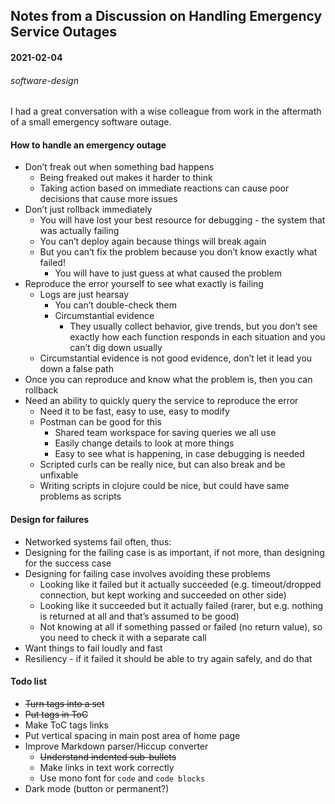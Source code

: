## Notes from a Discussion on Handling Emergency Service Outages
#### 2021-02-04
###### software-design

I had a great conversation with a wise colleague from work in the aftermath 
of a small emergency software outage. 

#### How to handle an emergency outage

+ Don’t freak out when something bad happens
    + Being freaked out makes it harder to think
    + Taking action based on immediate reactions can cause poor decisions 
      that cause more issues
+ Don’t just rollback immediately
    + You will have lost your best resource for debugging - the system that 
      was actually failing
    + You can’t deploy again because things will break again
    + But you can’t fix the problem because you don’t know exactly what failed!
        + You will have to just guess at what caused the problem
+ Reproduce the error yourself to see what exactly is failing
    + Logs are just hearsay
        + You can’t double-check them
        + Circumstantial evidence
            + They usually collect behavior, give trends, but you don’t see 
              exactly how each function responds in each situation and you 
              can’t dig down usually
    + Circumstantial evidence is not good evidence, don’t let it lead you 
      down a false path
+ Once you can reproduce and know what the problem is, then you can rollback
+ Need an ability to quickly query the service to reproduce the error
    + Need it to be fast, easy to use, easy to modify
    + Postman can be good for this
        + Shared team workspace for saving queries we all use
        + Easily change details to look at more things
        + Easy to see what is happening, in case debugging is needed
    + Scripted curls can be really nice, but can also break and be unfixable
    + Writing scripts in clojure could be nice, but could have same problems as 
      scripts

#### Design for failures

+ Networked systems fail often, thus:
+ Designing for the failing case is as important, if not more, than 
  designing for the success case
+ Designing for failing case involves avoiding these problems
    + Looking like it failed but it actually succeeded (e.g. timeout/dropped 
      connection, but kept working and succeeded on other side)
    + Looking like it succeeded but it actually failed (rarer, but e.g. 
      nothing is returned at all and that’s assumed to be good)
    + Not knowing at all if something passed or failed (no return value), so 
      you need to check it with a separate call
+ Want things to fail loudly and fast
+ Resiliency - if it failed it should be able to try again safely, and do that

#### Todo list

+ ~~Turn tags into a set~~
+ ~~Put tags in ToC~~
+ Make ToC tags links
+ Put vertical spacing in main post area of home page
+ Improve Markdown parser/Hiccup converter
    + ~~Understand indented sub-bullets~~
    + Make links in text work correctly
    + Use mono font for `code` and ```code blocks```
+ Dark mode (button or permanent?)
